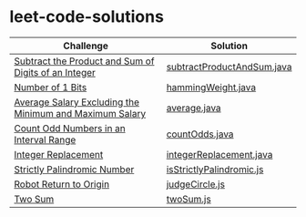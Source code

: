 # leet-code-solutions

| Challenge                                                                                                                                                           | Solution                                                             |
| ------------------------------------------------------------------------------------------------------------------------------------------------------------------- | -------------------------------------------------------------------- |
| [Subtract the Product and Sum of Digits of an Integer](https://leetcode.com/problems/subtract-the-product-and-sum-of-digits-of-an-integer/?isFullScreen=true)       | [subtractProductAndSum.java](./solutions/subtractProductAndSum.java) |
| [Number of 1 Bits](https://leetcode.com/problems/number-of-1-bits/?isFullScreen=true)                                                                               | [hammingWeight.java](./solutions/hammingWeight.java)                 |
| [Average Salary Excluding the Minimum and Maximum Salary](https://leetcode.com/problems/average-salary-excluding-the-minimum-and-maximum-salary/?isFullScreen=true) | [average.java](./solutions/average.java)                             |
| [Count Odd Numbers in an Interval Range](https://leetcode.com/problems/number-of-1-bits/?isFullScreen=true)                                                         | [countOdds.java](./solutions/countOdds.java)                         |
| [Integer Replacement](https://leetcode.com/problems/integer-replacement/?isFullScreen=true)                                                                         | [integerReplacement.java](./solutions/integerReplacement.java)       |
| [Strictly Palindromic Number](https://leetcode.com/problems/strictly-palindromic-number/?isFullScreen=true)                                                         | [isStrictlyPalindromic.js](./solutions/isStrictlyPalindromic.js)     |
| [Robot Return to Origin](https://leetcode.com/problems/robot-return-to-origin/?isFullScreen=true)                                                                   | [judgeCircle.js](./solutions/judgeCircle.js)                         |
| [Two Sum](https://leetcode.com/problems/two-sum/?isFullScreen=true)                                                                                                 | [twoSum.js](./solutions/twoSum.js)                                   |


